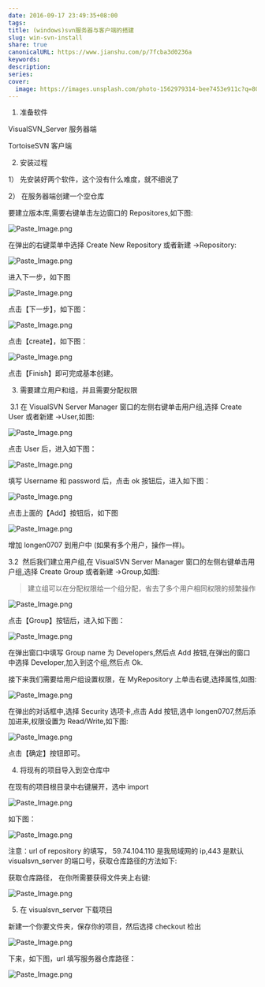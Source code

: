 ```yaml
---  
date: 2016-09-17 23:49:35+08:00  
tags:   
title: (windows)svn服务器与客户端的搭建  
slug: win-svn-install  
share: true  
canonicalURL: https://www.jianshu.com/p/7fcba3d0236a  
keywords:   
description:   
series:   
cover:  
  image: https://images.unsplash.com/photo-1562979314-bee7453e911c?q=80&w=1000&auto=format&fit=crop&ixlib=rb-4.0.3&ixid=M3wxMjA3fDB8MHxwaG90by1wYWdlfHx8fGVufDB8fHx8fA%3D%3D  
---  
```

  
1. 准备软件  
  
VisualSVN_Server 服务器端  
TortoiseSVN 客户端  
  
2. 安装过程  
  
1） 先安装好两个软件，这个没有什么难度，就不细说了  
2） 在服务器端创建一个空仓库  
  
要建立版本库,需要右键单击左边窗口的 Repositores,如下图:  
![Paste_Image.png](/images/67eff45f5e396c9ad8966472d19e01ff.webp)  
在弹出的右键菜单中选择 Create New Repository 或者新建 ->Repository:  
  
![Paste_Image.png](/images/87b369a34baaf9a7f878c2e360da74ba.webp)  
进入下一步，如下图  
  
![Paste_Image.png](/images/292a936aa54c954fc941e4494472e913.webp)  
点击【下一步】，如下图：  
  
![Paste_Image.png](/images/71053e3298331446c4cea8094815dede.webp)  
  
点击【create】，如下图：  
  
![Paste_Image.png](/images/292a936aa54c954fc941e4494472e913.webp)  
  
点击【Finish】即可完成基本创建。  
  
3.  需要建立用户和组，并且需要分配权限  
  
 3.1 在 VisualSVN Server Manager 窗口的左侧右键单击用户组,选择 Create User 或者新建 ->User,如图:  
  
![Paste_Image.png](/images/292a936aa54c954fc941e4494472e913.webp)  
点击 User 后，进入如下图：  
  
![Paste_Image.png](/images/292a936aa54c954fc941e4494472e913.webp)  
  
填写 Username 和 password 后，点击 ok 按钮后，进入如下图：  
  
![Paste_Image.png](/images/292a936aa54c954fc941e4494472e913.webp)  
  
点击上面的【Add】按钮后，如下图  
  
![Paste_Image.png](/images/4eed15932091f69b36e814dfaf942295.webp)  
  
增加 longen0707 到用户中 (如果有多个用户，操作一样)。  
  
3.2  然后我们建立用户组,在 VisualSVN Server Manager 窗口的左侧右键单击用户组,选择 Create Group 或者新建 ->Group,如图:  
  
> 建立组可以在分配权限给一个组分配，省去了多个用户相同权限的频繁操作  
  
![Paste_Image.png](/images/67eff45f5e396c9ad8966472d19e01ff.webp)  
  
点击【Group】按钮后，进入如下图：  
  
  
![Paste_Image.png](/images/67eff45f5e396c9ad8966472d19e01ff.webp)  
  
在弹出窗口中填写 Group name 为 Developers,然后点 Add 按钮,在弹出的窗口中选择 Developer,加入到这个组,然后点 Ok.  
接下来我们需要给用户组设置权限，在 MyRepository 上单击右键,选择属性,如图:  
  
![Paste_Image.png](/images/292a936aa54c954fc941e4494472e913.webp)  
  
在弹出的对话框中,选择 Security 选项卡,点击 Add 按钮,选中 longen0707,然后添加进来,权限设置为 Read/Write,如下图:  
  
![Paste_Image.png](/images/71053e3298331446c4cea8094815dede.webp)  
  
点击【确定】按钮即可。  
  
4. 将现有的项目导入到空仓库中  
  
在现有的项目根目录中右键展开，选中 import  
  
![Paste_Image.png](/images/71053e3298331446c4cea8094815dede.webp)  
  
如下图：  
  
![Paste_Image.png](/images/292a936aa54c954fc941e4494472e913.webp)  
  
注意：url of repository 的填写， 59.74.104.110 是我局域网的 ip,443 是默认 visualsvn_server 的端口号，获取仓库路径的方法如下:  
  
获取仓库路径， 在你所需要获得文件夹上右键:  
  
![Paste_Image.png](/images/292a936aa54c954fc941e4494472e913.webp)  
  
  
  
5. 在 visualsvn_server 下载项目  
  
新建一个你要文件夹，保存你的项目，然后选择 checkout 检出  
  
![Paste_Image.png](/images/71053e3298331446c4cea8094815dede.webp)  
  
下来，如下图，url 填写服务器仓库路径：  
  
![Paste_Image.png](/images/71053e3298331446c4cea8094815dede.webp)